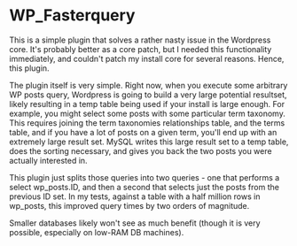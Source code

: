 # WP_Fasterquery

This is a simple plugin that solves a rather nasty issue in the Wordpress core. It's probably better as a core patch, but I needed this functionality immediately, and couldn't patch my install core for several reasons. Hence, this plugin.

The plugin itself is very simple. Right now, when you execute some arbitrary WP posts query, Wordpress is going to build a very large potential resultset, likely resulting in a temp table being used if your install is large enough. For example, you might select some posts with some particular term taxonomy. This requires joining the term taxonomies relationships table, and the terms table, and if you have a lot of posts on a given term, you'll end up with an extremely large result set. MySQL writes this large result set to a temp table, does the sorting necessary, and gives you back the two posts you were actually interested in.

This plugin just splits those queries into two queries - one that performs a select wp_posts.ID, and then a second that selects just the posts from the previous ID set. In my tests, against a table with a half million rows in wp_posts, this improved query times by two orders of magnitude.

Smaller databases likely won't see as much benefit (though it is very possible, especially on low-RAM DB machines).